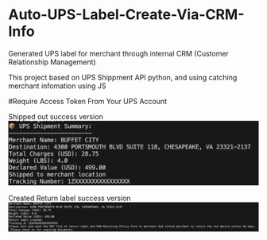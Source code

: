 # Auto-UPS-Label-Create-Via-CRM-Info
Generated UPS label for merchant through internal CRM (Customer Relationship Management)

This project based on UPS Shippment API python, and using catching merchant infomation using JS


#Require Access Token From Your UPS Account

Shipped out success version 
![alt text](https://github.com/Chenyc666/Auto-UPS-Label-Create-Via-CRM-Info/blob/main/img1%20ship.png?raw=true)

Created Return label success version 
![alt text](https://github.com/Chenyc666/Auto-UPS-Label-Create-Via-CRM-Info/blob/main/img%20return.png?raw=true)
